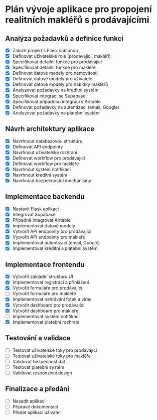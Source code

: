 # Plán vývoje aplikace pro propojení realitních makléřů s prodávajícími

## Analýza požadavků a definice funkcí
- [x] Založit projekt s Flask šablonou
- [x] Definovat uživatelské role (prodávající, makléři)
- [x] Specifikovat detailní funkce pro prodávající
- [x] Specifikovat detailní funkce pro makléře
- [x] Definovat datové modely pro nemovitosti
- [x] Definovat datové modely pro uživatele
- [x] Definovat datové modely pro nabídky makléřů
- [x] Analyzovat požadavky na kreditní systém
- [x] Specifikovat integraci se Supabase
- [x] Specifikovat případnou integraci s Airtable
- [x] Definovat požadavky na autentizaci (email, Google)
- [x] Analyzovat požadavky na platební systém

## Návrh architektury aplikace
- [x] Navrhnout databázovou strukturu
- [x] Definovat API endpointy
- [x] Navrhnout uživatelské rozhraní
- [x] Definovat workflow pro prodávající
- [x] Definovat workflow pro makléře
- [x] Navrhnout systém notifikací
- [x] Navrhnout kreditní systém
- [x] Navrhnout bezpečnostní mechanismy

## Implementace backendu
- [x] Nastavit Flask aplikaci
- [x] Integrovat Supabase
- [x] Případně integrovat Airtable
- [x] Implementovat datové modely
- [x] Vytvořit API endpointy pro prodávající
- [x] Vytvořit API endpointy pro makléře
- [x] Implementovat autentizaci (email, Google)
- [x] Implementovat kreditní a platební systém

## Implementace frontendu
- [x] Vytvořit základní strukturu UI
- [x] Implementovat registraci a přihlášení
- [x] Vytvořit formuláře pro prodávající
- [ ] Vytvořit formuláře pro makléře
- [x] Implementovat nahrávání fotek a videí
- [x] Vytvořit dashboard pro prodávající
- [x] Vytvořit dashboard pro makléře
- [ ] Implementovat systém notifikací
- [x] Implementovat platební rozhraní

## Testování a validace
- [ ] Testovat uživatelské toky pro prodávající
- [ ] Testovat uživatelské toky pro makléře
- [ ] Validovat bezpečnost dat
- [ ] Testovat platební systém
- [ ] Validovat responzivní design

## Finalizace a předání
- [ ] Nasadit aplikaci
- [ ] Připravit dokumentaci
- [ ] Předat aplikaci uživateli
